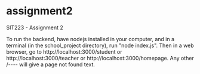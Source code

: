 # assignment2
SIT223 - Assignment 2

To run the backend, have nodejs installed in your computer, and in a terminal (in the school_project directory), run "node index.js". Then in a web browser, go to http://localhost:3000/student or http://localhost:3000/teacher or http://localhost:3000/homepage. Any other /---- will give a page not found text. 
